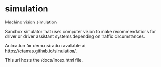 # simulation
Machine vision simulation

Sandbox simulator that uses computer vision to make recommendations for driver or driver assistant systems depending on traffic circumstances.

Animation for demonstration avaliable at https://ctamas.github.io/simulation/.

This url hosts the /docs/index.html file.
